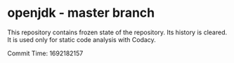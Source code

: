 # openjdk - master branch

This repository contains frozen state of the repository.
Its history is cleared. It is used only for static code
analysis with Codacy.

Commit Time: 1692182157